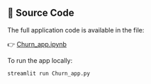## 🧠 Source Code

The full application code is available in the file:

👉 [Churn_app.ipynb](Churn_app.ipynb)

To run the app locally:

```bash
streamlit run Churn_app.py
